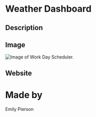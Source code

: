 # Weather Dashboard

## Description

## Image
![Image of Work Day Scheduler.](/assets/code-quiz-screenshot.png)

## Website

# Made by 
Emily Pierson